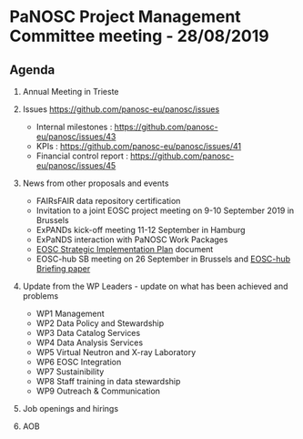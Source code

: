 PaNOSC Project Management Committee meeting - 28/08/2019
========================================================

Agenda
------	

1. Annual Meeting in Trieste

2. Issues https://github.com/panosc-eu/panosc/issues
    * Internal milestones : https://github.com/panosc-eu/panosc/issues/43
    * KPIs : https://github.com/panosc-eu/panosc/issues/41
    * Financial control report : https://github.com/panosc-eu/panosc/issues/45

3. News from other proposals and events
    * FAIRsFAIR data repository certification
    * Invitation to a joint EOSC project meeting on 9-10 September 2019 in Brussels
    * ExPANDs kick-off meeting 11-12 September in Hamburg
	* ExPaNDS interaction with PaNOSC Work Packages
	* [EOSC Strategic Implementation Plan](https://publications.europa.eu/en/publication-detail/-/publication/78ae5276-ae8e-11e9-9d01-01aa75ed71a1) document
	* EOSC-hub SB meeting on 26 September in Brussels and [EOSC-hub Briefing paper](https://www.eosc-hub.eu/sites/default/files/EOSC-hub%20Briefing%20Paper%20-%20EOSC%20Federating%20Core%20Governance%20and%20Sustainability%20Public_0.pdf)

4. Update from the WP Leaders - update on what has been achieved and problems
	*    WP1 Management
	*    WP2 Data Policy and Stewardship
	*    WP3 Data Catalog Services
	*    WP4 Data Analysis Services
	*    WP5 Virtual Neutron and X-ray Laboratory
	*    WP6 EOSC Integration
	*    WP7 Sustainibility
	*    WP8 Staff training in data stewardship
	*    WP9 Outreach & Communication



5. Job openings and hirings

6. AOB
